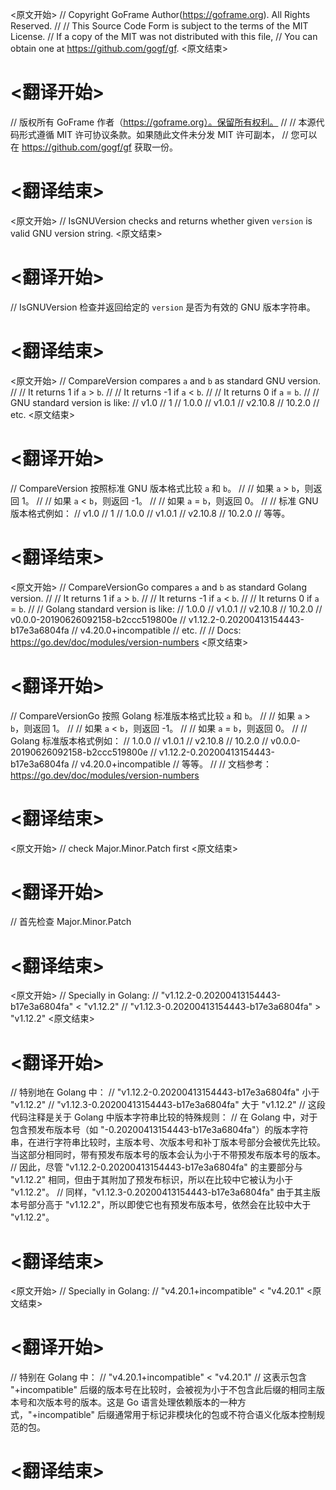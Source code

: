 
<原文开始>
// Copyright GoFrame Author(https://goframe.org). All Rights Reserved.
//
// This Source Code Form is subject to the terms of the MIT License.
// If a copy of the MIT was not distributed with this file,
// You can obtain one at https://github.com/gogf/gf.
<原文结束>

# <翻译开始>
// 版权所有 GoFrame 作者（https://goframe.org）。保留所有权利。
//
// 本源代码形式遵循 MIT 许可协议条款。如果随此文件未分发 MIT 许可副本，
// 您可以在 https://github.com/gogf/gf 获取一份。
# <翻译结束>


<原文开始>
// IsGNUVersion checks and returns whether given `version` is valid GNU version string.
<原文结束>

# <翻译开始>
// IsGNUVersion 检查并返回给定的 `version` 是否为有效的 GNU 版本字符串。
# <翻译结束>


<原文开始>
// CompareVersion compares `a` and `b` as standard GNU version.
//
// It returns  1 if `a` > `b`.
//
// It returns -1 if `a` < `b`.
//
// It returns  0 if `a` = `b`.
//
// GNU standard version is like:
// v1.0
// 1
// 1.0.0
// v1.0.1
// v2.10.8
// 10.2.0
// etc.
<原文结束>

# <翻译开始>
// CompareVersion 按照标准 GNU 版本格式比较 `a` 和 `b`。
//
// 如果 `a` > `b`，则返回 1。
//
// 如果 `a` < `b`，则返回 -1。
//
// 如果 `a` = `b`，则返回 0。
//
// 标准 GNU 版本格式例如：
// v1.0
// 1
// 1.0.0
// v1.0.1
// v2.10.8
// 10.2.0
// 等等。
# <翻译结束>


<原文开始>
// CompareVersionGo compares `a` and `b` as standard Golang version.
//
// It returns  1 if `a` > `b`.
//
// It returns -1 if `a` < `b`.
//
// It returns  0 if `a` = `b`.
//
// Golang standard version is like:
// 1.0.0
// v1.0.1
// v2.10.8
// 10.2.0
// v0.0.0-20190626092158-b2ccc519800e
// v1.12.2-0.20200413154443-b17e3a6804fa
// v4.20.0+incompatible
// etc.
//
// Docs: https://go.dev/doc/modules/version-numbers
<原文结束>

# <翻译开始>
// CompareVersionGo 按照 Golang 标准版本格式比较 `a` 和 `b`。
//
// 如果 `a` > `b`，则返回 1。
//
// 如果 `a` < `b`，则返回 -1。
//
// 如果 `a` = `b`，则返回 0。
//
// Golang 标准版本格式例如：
// 1.0.0
// v1.0.1
// v2.10.8
// 10.2.0
// v0.0.0-20190626092158-b2ccc519800e
// v1.12.2-0.20200413154443-b17e3a6804fa
// v4.20.0+incompatible
// 等等。
//
// 文档参考：https://go.dev/doc/modules/version-numbers
# <翻译结束>


<原文开始>
// check Major.Minor.Patch first
<原文结束>

# <翻译开始>
// 首先检查 Major.Minor.Patch
# <翻译结束>


<原文开始>
		// Specially in Golang:
		// "v1.12.2-0.20200413154443-b17e3a6804fa" < "v1.12.2"
		// "v1.12.3-0.20200413154443-b17e3a6804fa" > "v1.12.2"
<原文结束>

# <翻译开始>
// 特别地在 Golang 中：
// "v1.12.2-0.20200413154443-b17e3a6804fa" 小于 "v1.12.2"
// "v1.12.3-0.20200413154443-b17e3a6804fa" 大于 "v1.12.2"
// 这段代码注释是关于 Golang 中版本字符串比较的特殊规则：
// 在 Golang 中，对于包含预发布版本号（如 "-0.20200413154443-b17e3a6804fa"）的版本字符串，在进行字符串比较时，主版本号、次版本号和补丁版本号部分会被优先比较。当这部分相同时，带有预发布版本号的版本会认为小于不带预发布版本号的版本。
// 因此，尽管 "v1.12.2-0.20200413154443-b17e3a6804fa" 的主要部分与 "v1.12.2" 相同，但由于其附加了预发布标识，所以在比较中它被认为小于 "v1.12.2"。
// 同样，"v1.12.3-0.20200413154443-b17e3a6804fa" 由于其主版本号部分高于 "v1.12.2"，所以即使它也有预发布版本号，依然会在比较中大于 "v1.12.2"。
# <翻译结束>


<原文开始>
	// Specially in Golang:
	// "v4.20.1+incompatible" < "v4.20.1"
<原文结束>

# <翻译开始>
// 特别在 Golang 中：
// "v4.20.1+incompatible" < "v4.20.1"
// 这表示包含 "+incompatible" 后缀的版本号在比较时，会被视为小于不包含此后缀的相同主版本号和次版本号的版本。这是 Go 语言处理依赖版本的一种方式，"+incompatible" 后缀通常用于标记非模块化的包或不符合语义化版本控制规范的包。
# <翻译结束>

